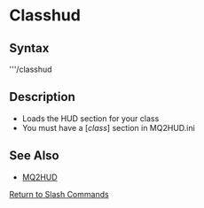 # Classhud

## Syntax

'''/classhud

## Description

* Loads the HUD section for your class
* You must have a \[_class_\] section in MQ2HUD.ini

## See Also

* [MQ2HUD](../../plugins/core-plugins/mq2hud.md)

[Return to Slash Commands](./)


